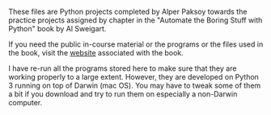 These files are Python projects completed by Alper Paksoy towards the practice projects 
assigned by chapter  in the "Automate the Boring Stuff with Python" book by Al Sweigart.

If you need the public in-course material or the programs or the files used in the book, 
visit the [website](https://automatetheboringstuff.com/) associated with the book.

I have re-run all the programs stored here to make sure that they are working properly 
to a large extent. However, they are developed on Python 3 running on top of Darwin 
(mac OS). You may have to tweak some of them a bit if you download and try to run them 
on especially a non-Darwin computer.
